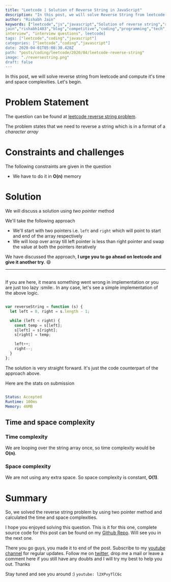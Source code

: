 ```yaml
---
title: "Leetcode | Solution of Reverse String in JavaScript"
description: "In this post, we will solve Reverse String from leetcode and compute it's time and space complexities. Let's begin."
author: "Rishabh Jain"
keywords: ["leetcode","js","javascript","Solution of reverse string","rishabh","jain","rishabh
jain","rishabh1403","blog","competitive","coding","programming","tech","technology",
interview", "interview questions", leetcode]
tags: ["leetcode","coding","javascript"]
categories: ["leetcode","coding","javascript"]
date: 2020-04-01T05:08:30.428Z
path: "posts/coding/leetcode/2020/04/leetcode-reverse-string"
image: "./reversestring.png"
draft: false
---
```


In this post, we will solve reverse string from leetcode and compute it's time and space complexities. Let's begin.
<!--more-->

# Problem Statement
The question can be found at [leetcode reverse string problem](https://leetcode.com/problems/reverse-string/).

The problem states that we need to reverse a string which is in a format of a
*character array*

# Constraints and challenges

The following constraints are given in the question
- We have to do it in **O(n)** memory


# Solution

We will discuss a solution using *two pointer* method

We'll take the following approach

- We'll start with two pointers i.e. `left` and `right` which will point to start
  and end of the array respectively
- We will loop over array till left pointer is less than right pointer and swap
  the value at both the pointers iteratively

We have discussed the approach, **I urge you to go ahead on leetcode and give it another try**. :smile:

<hr />
<br />
If you are here, it means something went wrong in implementation or you are just too lazy :smile:. In any case, let's see a simple implementation of the above logic.

```js

var reverseString = function (s) {
  let left = 0, right = s.length - 1;

  while (left < right) {
    const temp = s[left];
    s[left] = s[right];
    s[right] = temp;

    left++;
    right--;
  }
};

```

The solution is very straight forward. It's just the code counterpart of the
approach above. 


Here are the stats on submission

```yaml

Status: Accepted
Runtime: 100ms
Memory: 46MB

```

## Time and space complexity

### Time complexity

We are looping over the string array once, so time complexity
would be **O(n)**.

### Space complexity

We are not using any extra space. So space
complexity is constant, **O(1)**.

# Summary

So, we solved the reverse string problem by using two pointer method and calculated the time and space complexities.

I hope you enjoyed solving this question. This is it for this one, complete source code for this post can be found on my [Github Repo](https://github.com/rishabh1403/leetcode-javascript-solutions). Will see you in the next one.

There you go guys, you made it to end of the post.  Subscribe to my [youtube channel](https://www.youtube.com/rishabh1403) for regular updates. Follow me on [twitter](https://www.twitter.com/rishabhjain1403), drop me a mail or leave a comment here if you still have any doubts and I will try my best to help you out. Thanks

Stay tuned and see you around :)
`youtube: l2XPvyTlC6c`